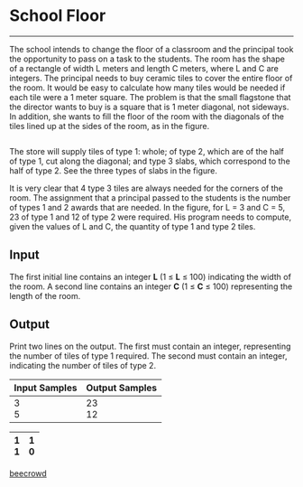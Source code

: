 # School Floor

---

The school intends to change the floor of a classroom and the principal took the opportunity to pass on a task to the students. The room has the shape of a rectangle of width L meters and length C meters, where L and C are integers. The principal needs to buy ceramic tiles to cover the entire floor of the room. It would be easy to calculate how many tiles would be needed if each tile were a 1 meter square. The problem is that the small flagstone that the director wants to buy is a square that is 1 meter diagonal, not sideways. In addition, she wants to fill the floor of the room with the diagonals of the tiles lined up at the sides of the room, as in the figure.

<img src="https://resources.beecrowd.com.br/gallery/images/problems/UOJ_2786.png" title="" alt="" data-align="center">

The store will supply tiles of type 1: whole; of type 2, which are of the half of type 1, cut along the diagonal; and type 3 slabs, which correspond to the half of type 2. See the three types of slabs in the figure.

It is very clear that 4 type 3 tiles are always needed for the corners of the room. The assignment that a principal passed to the students is the number of types 1 and 2 awards that are needed. In the figure, for L = 3 and C = 5, 23 of type 1 and 12 of type 2 were required. His program needs to compute, given the values ​​of L and C, the quantity of type 1 and type 2 tiles.

## Input

The first initial line contains an integer **L** (1 ≤ **L** ≤ 100) indicating the width of the room. A second line contains an integer **C** (1 ≤ **C** ≤ 100) representing the length of the room.

## Output

Print two lines on the output. The first must contain an integer, representing the number of tiles of type 1 required. The second must contain an integer, indicating the number of tiles of type 2.

| Input Samples | Output Samples |
| ------------- | -------------- |
| 3 <br/>5      | 23 <br/>12     |

| 1 <br/>1 | 1 <br/>0 |
| -------- | -------- |

[beecrowd](https://www.beecrowd.com.br/judge/en/problems/view/2786)
